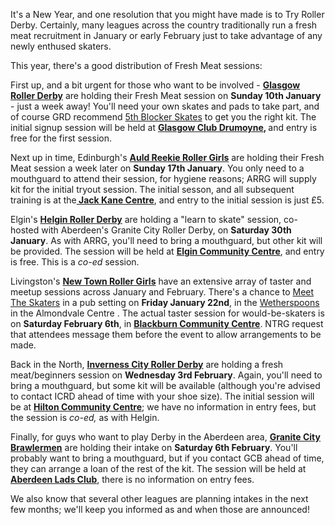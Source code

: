 <html><body><p>It's a New Year, and one resolution that you might have made is to Try Roller Derby. Certainly, many leagues across the country traditionally run a fresh meat recruitment in January or early February just to take advantage of any newly enthused skaters.

This year, there's a good distribution of Fresh Meat sessions:

First up, and a bit urgent for those who want to be involved - <strong><a href="https://www.facebook.com/events/750196985110434/">Glasgow Roller Derby</a></strong> are holding their Fresh Meat session on <strong>Sunday 10th January</strong> - just a week away! You'll need your own skates and pads to take part, and of course GRD recommend <a href="http://www.5thblockerskates.co.uk/">5th Blocker Skates</a> to get you the right kit. The initial signup session will be held at <strong><a href="https://www.facebook.com/pages/Glasgow-Club-Drumoyne/190810237616343">Glasgow Club Drumoyne</a>, </strong>and entry is free for the first session.

Next up in time, Edinburgh's <strong><a href="https://www.facebook.com/events/1652424528374019/">Auld Reekie Roller Girls</a></strong> are holding their Fresh Meat session a week later on <strong>Sunday 17th January</strong>. You only need to a mouthguard to attend their session, for hygiene reasons; ARRG will supply kit for the initial tryout session. The initial sesson, and all subsequent training is at the<strong><a href="https://www.facebook.com/pages/Jack-Kane-Sports-Centre/152896351412178"> Jack Kane Centre</a></strong>, and entry to the initial session is just £5.

Elgin's <strong><a href="https://www.facebook.com/events/168691136822816/">Helgin Roller Derby</a></strong> are holding a "learn to skate" session, co-hosted with Aberdeen's Granite City Roller Derby, on <strong>Saturday 30th January</strong>. As with ARRG, you'll need to bring a mouthguard, but other kit will be provided. The session will be held at <strong><a href="https://www.facebook.com/pages/Elgin-Community-Centre/286953997983978">Elgin Community Centre</a></strong>, and entry is free. This is a <em>co-ed</em> session.

Livingston's <strong><a href="https://www.facebook.com/events/636910396412245/">New Town Roller Girls</a></strong> have an extensive array of taster and meetup sessions across January and February. There's a chance to <a href="https://www.facebook.com/events/551015165051330/">Meet The Skaters</a> in a pub setting on <strong>Friday January 22nd</strong>, in the <a href="https://www.facebook.com/pages/Wetherspoons/105356126214627">Wetherspoons</a> in the Almondvale Centre . The actual taster session for would-be-skaters is on <strong>Saturday February 6th</strong>, in <strong><a href="https://www.facebook.com/pages/Blackburn-Community-Centre/298761240230260">Blackburn Community Centre</a></strong>. NTRG request that attendees message them before the event to allow arrangements to be made.

Back in the North, <strong><a href="https://www.facebook.com/events/1732447053650457/">Inverness City Roller Derby</a></strong> are holding a fresh meat/beginners session on <strong>Wednesday 3rd February</strong>. Again, you'll need to bring a mouthguard, but some kit will be available (although you're advised to contact ICRD ahead of time with your shoe size). The initial session will be at <strong><a href="https://www.facebook.com/Hilton-Community-Centre-918990224784740/">Hilton Community Centre</a></strong>; we have no information in entry fees, but the session is <em>co-ed,</em> as with Helgin.

Finally, for guys who want to play Derby in the Aberdeen area, <strong><a href="https://www.facebook.com/events/1708084226107265/">Granite City Brawlermen</a></strong> are holding their intake on <strong>Saturday 6th February</strong>. You'll probably want to bring a mouthguard, but if you contact GCB ahead of time, they can arrange a loan of the rest of the kit. The session will be held at <strong><a href="https://www.facebook.com/Aberdeen-Lads-Club-209093469130951/">Aberdeen Lads Club</a></strong>, there is no information on entry fees.

We also know that several other leagues are planning intakes in the next few months; we'll keep you informed as and when those are announced!</p></body></html>
